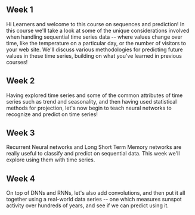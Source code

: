 ## Week 1

Hi Learners and welcome to this course on sequences and prediction! In this course we'll take a look at some of the unique considerations involved when handling sequential time series data -- where values change over time, like the temperature on a particular day, or the number of visitors to your web site. We'll discuss various methodologies for predicting future values in these time series, building on what you've learned in previous courses!

## Week 2

Having explored time series and some of the common attributes of time series such as trend and seasonality, and then having used statistical methods for projection, let's now begin to teach neural networks to recognize and predict on time series!

## Week 3

Recurrent Neural networks and Long Short Term Memory networks are really useful to classify and predict on sequential data. This week we'll explore using them with time series.

## Week 4

On top of DNNs and RNNs, let's also add convolutions, and then put it all together using a real-world data series -- one which measures sunspot activity over hundreds of years, and see if we can predict using it.